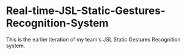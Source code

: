 # Real-time-JSL-Static-Gestures-Recognition-System
This is the earlier iteration of my team's JSL Static Gestures Recognition system.
